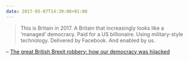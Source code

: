 ```yaml
---
date: 2017-05-07T14:39:00+01:00
---
```

> This is Britain in 2017. A Britain that increasingly looks like a ‘managed’ democracy. Paid for a US billionaire. Using military-style technology. Delivered by Facebook. And enabled by us.

– [The great British Brexit robbery: how our democracy was hijacked](https://www.theguardian.com/technology/2017/may/07/the-great-british-brexit-robbery-hijacked-democracy)
